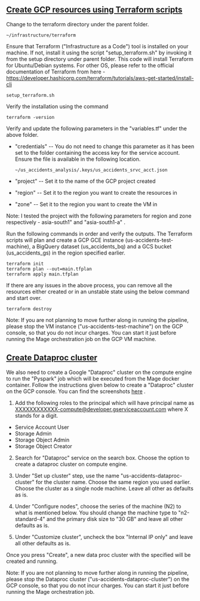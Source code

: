 ## <ins>Create GCP resources using Terraform scripts</ins>

Change to the terraform directory under the parent folder.

```
~/infrastructure/terraform
```

Ensure that Terraform ("Infrastructure as a Code") tool is installed on
your machine. If not, install it using the script "setup_terraform.sh"
by invoking it from the setup directory under parent folder. This code will install
Terraform for Ubuntu/Debian systems. For other OS, please refer to the
official documentation of Terraform from here -
<https://developer.hashicorp.com/terraform/tutorials/aws-get-started/install-cli>
```
setup_terraform.sh
```

Verify the installation using the command
```
terraform -version
```

Verify and update the following parameters in the "variables.tf" under
the above folder.

-  "credentials" -- You do not need to change this parameter as it has
    been set to the folder containing the access key for the service
    account. Ensure the file is available in the following location.
    ```
    ~/us_accidents_analysis/.keys/us_accidents_srvc_acct.json
    ```

-  "project" -- Set it to the name of the GCP project created

-  "region" -- Set it to the region you want to create the resources in

-  "zone" -- Set it to the region you want to create the VM in
  
Note: I tested the project with the following parameters for region and zone respectively -
asia-south1" and "asia-south1-a" .

Run the following commands in order and verify the outputs. The Terraform scripts will plan and create a 
GCP GCE instance (us-accidents-test-machine), a BigQuery dataset (us_accidents_bq) and a GCS bucket (us_accidents_gs) in
the region specified earlier.

```
terraform init
terraform plan --out=main.tfplan
terraform apply main.tfplan
```
If there are any issues in the above process, you can remove all the resources either created or 
in an unstable state using the below command and start over.
```
terraform destroy
```
Note: If you are not planning to move further along in running the
pipeline, please stop the VM instance ("us-accidents-test-machine") on
the GCP console, so that you do not incur charges. You can start it just
before running the Mage orchestration job on the GCP VM machine.

## <ins>Create Dataproc cluster</ins>
We also need to create a Google "Dataproc" cluster on the compute engine
to run the "Pyspark" job which will be executed from the Mage docker container.
Follow the instructions given below to create a "Dataproc" cluster on the
GCP console. You can find the screenshots [here](/static/mage/Dataproc_steps.pdf) .

1.  Add the following roles to the principal which will have principal name as
    <XXXXXXXXXXXX-compute@developer.gserviceaccount.com> where X stands for a digit.

-   Service Account User
-   Storage Admin
-   Storage Object Admin
-   Storage Object Creator

2.  Search for "Dataproc" service on the search box. Choose the option to create a dataproc cluster on compute engine.

3.  Under "Set up cluster" step, use the name
    "us-accidents-dataproc-cluster" for the cluster name. Choose the
    same region you used earlier. Choose the cluster as a single node
    machine. Leave all other as defaults as is.

4.  Under "Configure nodes", choose the series of the machine (N2) to
    what is mentioned below. You should change the machine type to
    "n2-standard-4" and the primary disk size to "30 GB" and leave all
    other defaults as is.

5.  Under "Customize cluster", uncheck the box "Internal IP only" and
    leave all other defaults as is.

Once you press "Create", a new data proc cluster with the specified will be created and running.

Note: If you are not planning to move further along in running the
pipeline, please stop the Dataproc cluster ("us-accidents-dataproc-cluster") on the GCP console, 
so that you do not incur charges. You can start it just before running the Mage
orchestration job.
